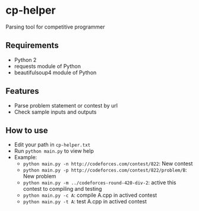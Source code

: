 # cp-helper

Parsing tool for competitive programmer

## Requirements
- Python 2
- requests module of Python
- beautifulsoup4 module of Python

## Features
- Parse problem statement or contest by url
- Check sample inputs and outputs

## How to use
- Edit your path in ```cp-helper.txt```
- Run ```python main.py``` to view help
- Example: 
	- ```python main.py -n http://codeforces.com/contest/822```: New contest 
	- ```python main.py -p http://codeforces.com/contest/822/problem/B```: New problem
	- ```python main.py -m ../codeforces-round-420-div-2```: active this contest to compiling and testing
	- ```python main.py -c A```: compile A.cpp in actived contest	
	- ```python main.py -t A```: test A.cpp in actived contest
